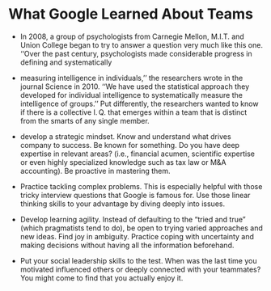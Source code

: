 # What Google Learned About Teams


* In 2008, a group of psychologists from Carnegie Mellon, M.I.T. and Union College began to try to answer a question very much like this one. ‘‘Over the past century, psychologists made considerable progress in defining and systematically 
* measuring intelligence in individuals,’’ the researchers wrote in the journal Science in 2010. ‘‘We have used the statistical approach they developed for individual intelligence to systematically measure the intelligence of groups.’’ Put differently, the researchers wanted to know if there is a collective I. Q. that emerges within a team that is distinct from the smarts of any single member.

* develop a strategic mindset. Know and understand what drives company to success.
Be known for something. Do you have deep expertise in relevant areas? (i.e., financial acumen, scientific expertise or even highly specialized knowledge such as tax law or M&A accounting). Be proactive in mastering them.

* Practice tackling complex problems. This is especially helpful with those tricky interview questions that Google is famous for. Use those linear thinking skills to your advantage by diving deeply into issues.

* Develop learning agility. Instead of defaulting to the “tried and true” (which pragmatists tend to do), be open to trying varied approaches and new ideas.
Find joy in ambiguity. Practice coping with uncertainty and making decisions without having all the information beforehand.


* Put your social leadership skills to the test. When was the last time you motivated influenced others or deeply connected with your teammates? You might come to find that you actually enjoy it.